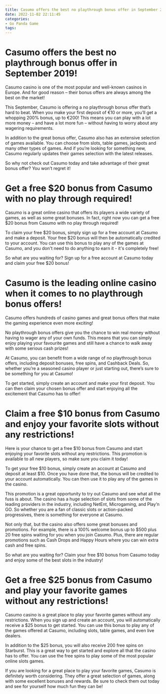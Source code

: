 ```yaml
---
title: Casumo offers the best no playthrough bonus offer in September 2019!
date: 2022-11-02 22:11:45
categories:
- Go Panda Game
tags:
---
```



#  Casumo offers the best no playthrough bonus offer in September 2019!

Casumo casino is one of the most popular and well-known casinos in Europe. And for good reason – their bonus offers are always among the best on the market!

This September, Casumo is offering a no playthrough bonus offer that’s hard to beat. When you make your first deposit of €10 or more, you’ll get a whopping 200% bonus, up to €200! This means you can play with a lot more money – and have a lot more fun – without having to worry about any wagering requirements.

In addition to the great bonus offer, Casumo also has an extensive selection of games available. You can choose from slots, table games, jackpots and many other types of games. And if you’re looking for something new, Casumo regularly updates their games selection with the latest releases.

So why not check out Casumo today and take advantage of their great bonus offer? You won’t regret it!

#  Get a free $20 bonus from Casumo with no play through required!

Casumo is a great online casino that offers its players a wide variety of games, as well as some great bonuses. In fact, right now you can get a free $20 bonus from Casumo with no play through required!

To claim your free $20 bonus, simply sign up for a free account at Casumo and make a deposit. Your free $20 bonus will then be automatically credited to your account. You can use this bonus to play any of the games at Casumo, and you don't need to do anything to earn it - it's completely free!

So what are you waiting for? Sign up for a free account at Casumo today and claim your free $20 bonus!

#  Casumo is the leading online casino when it comes to no playthrough bonus offers!

Casumo offers hundreds of casino games and great bonus offers that make the gaming experience even more exciting!

No playthrough bonus offers give you the chance to win real money without having to wager any of your own funds. This means that you can simply enjoy playing your favourite games and still have a chance to walk away with some serious cash prizes!

At Casumo, you can benefit from a wide range of no playthrough bonus offers, including deposit bonuses, free spins, and Cashback Deals. So, whether you’re a seasoned casino player or just starting out, there’s sure to be something for you at Casumo!

To get started, simply create an account and make your first deposit. You can then claim your chosen bonus offer and start enjoying all the excitement that Casumo has to offer!

#  Claim a free $10 bonus from Casumo and enjoy your favorite slots without any restrictions!

Here is your chance to get a free $10 bonus from Casumo and start enjoying your favorite slots without any restrictions. This promotion is available to all new players, so make sure you claim it today!

To get your free $10 bonus, simply create an account at Casumo and deposit at least $10. Once you have done that, the bonus will be credited to your account automatically. You can then use it to play any of the games in the casino.

This promotion is a great opportunity to try out Casumo and see what all the fuss is about. The casino has a huge selection of slots from some of the leading providers in the industry, including NetEnt, Microgaming, and Play’n GO. So whether you are a fan of classic slots or action-packed progressives, there is something for everyone at Casumo.

Not only that, but the casino also offers some great bonuses and promotions. For example, there is a 100% welcome bonus up to $500 plus 20 free spins waiting for you when you join Casumo. Plus, there are regular promotions such as Cash Drops and Happy Hours where you can win extra cash and free spins.

So what are you waiting for? Claim your free $10 bonus from Casumo today and enjoy some of the best slots in the industry!

#  Get a free $25 bonus from Casumo and play your favorite games without any restrictions!

Casumo casino is a great place to play your favorite games without any restrictions. When you sign up and create an account, you will automatically receive a $25 bonus to get started. You can use this bonus to play any of the games offered at Casumo, including slots, table games, and even live dealers.

In addition to the $25 bonus, you will also receive 200 free spins on Starburst. This is a great way to get started and explore all that the casino has to offer. You can use the free spins to play some of the most popular online slots games.

If you are looking for a great place to play your favorite games, Casumo is definitely worth considering. They offer a great selection of games, along with some excellent bonuses and rewards. Be sure to check them out today and see for yourself how much fun they can be!